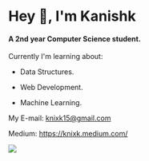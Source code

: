 <h1>Hey 👋, I'm Kanishk</h1> <h4>A 2nd year Computer Science student.</h4>


Currently I'm learning about:

* Data Structures.

* Web Development.

* Machine Learning.




My E-mail: knixk15@gmail.com 

Medium: https://knixk.medium.com/



![](https://komarev.com/ghpvc/?username=knixk&color=blueviolet)
